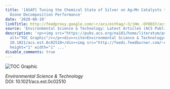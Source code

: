 ```yaml
---
title: '[ASAP] Tuning the Chemical State of Silver on Ag–Mn Catalysts to Enhance the
  Ozone Decomposition Performance'
date: '2020-08-19'
linkTitle: http://feedproxy.google.com/~r/acs/esthag/~3/jHm_-OYO6SY/acs.est.0c02510
source: 'Environmental Science & Technology: Latest Articles (ACS Publications)'
description: '<p><img src="https://pubs.acs.org/na101/home/literatum/publisher/achs/journals/content/esthag/0/esthag.ahead-of-print/acs.est.0c02510/20200819/images/medium/es0c02510_0011.gif"
  alt="TOC Graphic"/></p><div><cite>Environmental Science & Technology</cite></div><div>DOI:
  10.1021/acs.est.0c02510</div><img src="http://feeds.feedburner.com/~r/acs/esthag/~4/jHm_-OYO6SY"
  height="1" width="1" ...'
disable_comments: true
---
```

<p><img src="https://pubs.acs.org/na101/home/literatum/publisher/achs/journals/content/esthag/0/esthag.ahead-of-print/acs.est.0c02510/20200819/images/medium/es0c02510_0011.gif" alt="TOC Graphic"/></p><div><cite>Environmental Science & Technology</cite></div><div>DOI: 10.1021/acs.est.0c02510</div><img src="http://feeds.feedburner.com/~r/acs/esthag/~4/jHm_-OYO6SY" height="1" width="1" ...